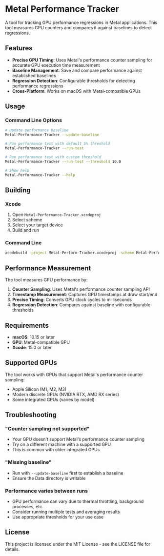 # Metal Performance Tracker

A tool for tracking GPU performance regressions in Metal applications. This tool measures GPU counters and compares it against baselines to detect regressions.

## Features

- **Precise GPU Timing**: Uses Metal's performance counter sampling for accurate GPU execution time measurement
- **Baseline Management**: Save and compare performance against established baselines
- **Regression Detection**: Configurable thresholds for detecting performance regressions
- **Cross-Platform**: Works on macOS with Metal-compatible GPUs


## Usage

### Command Line Options

```bash
# Update performance baseline
Metal-Performance-Tracker --update-baseline

# Run performance test with default 5% threshold
Metal-Performance-Tracker --run-test

# Run performance test with custom threshold
Metal-Performance-Tracker --run-test --threshold 10.0

# Show help
Metal-Performance-Tracker --help
```

## Building

### Xcode
1. Open `Metal-Performance-Tracker.xcodeproj`
2. Select scheme
3. Select your target device
4. Build and run

### Command Line
```bash
xcodebuild -project Metal-Perform-Tracker.xcodeproj -scheme Metal-Perform-Tracker -configuration Debug build
```

## Performance Measurement

The tool measures GPU performance by:
1. **Counter Sampling**: Uses Metal's performance counter sampling API
2. **Timestamp Measurement**: Captures GPU timestamps at draw start/end
3. **Precise Timing**: Converts GPU clock cycles to milliseconds
4. **Regression Detection**: Compares against baseline with configurable thresholds

## Requirements

- **macOS**: 10.15 or later
- **GPU**: Metal-compatible GPU
- **Xcode**: 15.0 or later

## Supported GPUs

The tool works with GPUs that support Metal's performance counter sampling:
- Apple Silicon (M1, M2, M3)
- Modern discrete GPUs (NVIDIA RTX, AMD RX series)
- Some integrated GPUs (varies by model)

## Troubleshooting

### "Counter sampling not supported"
- Your GPU doesn't support Metal's performance counter sampling
- Try on a different machine with a supported GPU
- This is common with older integrated GPUs

### "Missing baseline"
- Run with `--update-baseline` first to establish a baseline
- Ensure the Data directory is writable

### Performance varies between runs
- GPU performance can vary due to thermal throttling, background processes, etc.
- Consider running multiple tests and averaging results
- Use appropriate thresholds for your use case

## License

This project is licensed under the MIT License - see the LICENSE file for details.